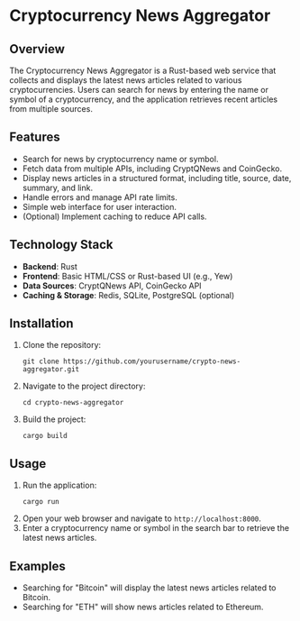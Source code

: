 # Cryptocurrency News Aggregator

## Overview
The Cryptocurrency News Aggregator is a Rust-based web service that collects and displays the latest news articles related to various cryptocurrencies. Users can search for news by entering the name or symbol of a cryptocurrency, and the application retrieves recent articles from multiple sources.

## Features
- Search for news by cryptocurrency name or symbol.
- Fetch data from multiple APIs, including CryptQNews and CoinGecko.
- Display news articles in a structured format, including title, source, date, summary, and link.
- Handle errors and manage API rate limits.
- Simple web interface for user interaction.
- (Optional) Implement caching to reduce API calls.

## Technology Stack
- **Backend**: Rust
- **Frontend**: Basic HTML/CSS or Rust-based UI (e.g., Yew)
- **Data Sources**: CryptQNews API, CoinGecko API
- **Caching & Storage**: Redis, SQLite, PostgreSQL (optional)

## Installation
1. Clone the repository:
   ```
   git clone https://github.com/yourusername/crypto-news-aggregator.git
   ```
2. Navigate to the project directory:
   ```
   cd crypto-news-aggregator
   ```
3. Build the project:
   ```
   cargo build
   ```

## Usage
1. Run the application:
   ```
   cargo run
   ```
2. Open your web browser and navigate to `http://localhost:8000`.
3. Enter a cryptocurrency name or symbol in the search bar to retrieve the latest news articles.

## Examples
- Searching for "Bitcoin" will display the latest news articles related to Bitcoin.
- Searching for "ETH" will show news articles related to Ethereum.
